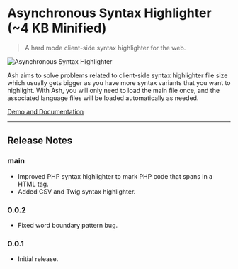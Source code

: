 Asynchronous Syntax Highlighter (~4 KB Minified)
================================================

> A hard mode client-side syntax highlighter for the web.

![Asynchronous Syntax Highlighter](https://user-images.githubusercontent.com/1669261/97794354-69417100-1c2b-11eb-8ea9-0a34666e5be4.png)

Ash aims to solve problems related to client-side syntax highlighter file size which usually gets bigger as you have more syntax variants that you want to highlight. With Ash, you will only need to load the main file once, and the associated language files will be loaded automatically as needed.

[Demo and Documentation](https://taufik-nurrohman.github.io/ash)

---

Release Notes
-------------

### main

 - Improved PHP syntax highlighter to mark PHP code that spans in a HTML tag.
 - Added CSV and Twig syntax highlighter.

### 0.0.2

 - Fixed word boundary pattern bug.

### 0.0.1

 - Initial release.
